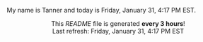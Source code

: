 My name is Tanner and today is Friday, January 31, 4:17 PM EST.

<p align="center">This <i>README</i> file is generated <b>every 3 hours</b>!</br>Last refresh: Friday, January 31, 4:17 PM EST<br /></p>
